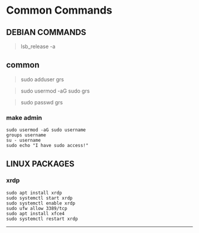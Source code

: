 # Common Commands

## DEBIAN COMMANDS

> lsb_release -a

## common

> sudo adduser grs

> sudo usermod -aG sudo grs

> sudo passwd grs

### make admin

```
sudo usermod -aG sudo username
groups username
su - username
sudo echo "I have sudo access!"
```

## LINUX PACKAGES

### xrdp

```
sudo apt install xrdp
sudo systemctl start xrdp
sudo systemctl enable xrdp
sudo ufw allow 3389/tcp
sudo apt install xfce4
sudo systemctl restart xrdp
```

---
